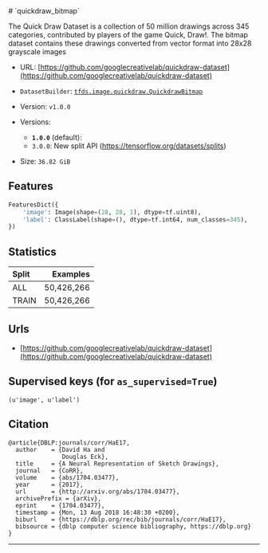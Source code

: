 <div itemscope itemtype="http://schema.org/Dataset">
  <div itemscope itemprop="includedInDataCatalog" itemtype="http://schema.org/DataCatalog">
    <meta itemprop="name" content="TensorFlow Datasets" />
  </div>
  <meta itemprop="name" content="quickdraw_bitmap" />
  <meta itemprop="description" content="The Quick Draw Dataset is a collection of 50 million drawings across 345 categories, contributed by players of the game Quick, Draw!. The bitmap dataset contains these drawings converted from vector format into 28x28 grayscale images&#10;&#10;To use this dataset:&#10;&#10;```&#10;import tensorflow_datasets as tfds&#10;&#10;ds = tfds.load('quickdraw_bitmap')&#10;```&#10;" />
  <meta itemprop="url" content="https://www.tensorflow.org/datasets/catalog/quickdraw_bitmap" />
  <meta itemprop="sameAs" content="https://github.com/googlecreativelab/quickdraw-dataset" />
  <meta itemprop="citation" content="@article{DBLP:journals/corr/HaE17,&#10;  author    = {David Ha and&#10;               Douglas Eck},&#10;  title     = {A Neural Representation of Sketch Drawings},&#10;  journal   = {CoRR},&#10;  volume    = {abs/1704.03477},&#10;  year      = {2017},&#10;  url       = {http://arxiv.org/abs/1704.03477},&#10;  archivePrefix = {arXiv},&#10;  eprint    = {1704.03477},&#10;  timestamp = {Mon, 13 Aug 2018 16:48:30 +0200},&#10;  biburl    = {https://dblp.org/rec/bib/journals/corr/HaE17},&#10;  bibsource = {dblp computer science bibliography, https://dblp.org}&#10;}&#10;" />
</div>
# `quickdraw_bitmap`

The Quick Draw Dataset is a collection of 50 million drawings across 345
categories, contributed by players of the game Quick, Draw!. The bitmap dataset
contains these drawings converted from vector format into 28x28 grayscale images

*   URL:
    [https://github.com/googlecreativelab/quickdraw-dataset](https://github.com/googlecreativelab/quickdraw-dataset)
*   `DatasetBuilder`:
    [`tfds.image.quickdraw.QuickdrawBitmap`](https://github.com/tensorflow/datasets/tree/master/tensorflow_datasets/image/quickdraw.py)
*   Version: `v1.0.0`
*   Versions:

    *   **`1.0.0`** (default):
    *   `3.0.0`: New split API (https://tensorflow.org/datasets/splits)

*   Size: `36.82 GiB`

## Features
```python
FeaturesDict({
    'image': Image(shape=(28, 28, 1), dtype=tf.uint8),
    'label': ClassLabel(shape=(), dtype=tf.int64, num_classes=345),
})
```

## Statistics

Split | Examples
:---- | ---------:
ALL   | 50,426,266
TRAIN | 50,426,266

## Urls

*   [https://github.com/googlecreativelab/quickdraw-dataset](https://github.com/googlecreativelab/quickdraw-dataset)

## Supervised keys (for `as_supervised=True`)
`(u'image', u'label')`

## Citation
```
@article{DBLP:journals/corr/HaE17,
  author    = {David Ha and
               Douglas Eck},
  title     = {A Neural Representation of Sketch Drawings},
  journal   = {CoRR},
  volume    = {abs/1704.03477},
  year      = {2017},
  url       = {http://arxiv.org/abs/1704.03477},
  archivePrefix = {arXiv},
  eprint    = {1704.03477},
  timestamp = {Mon, 13 Aug 2018 16:48:30 +0200},
  biburl    = {https://dblp.org/rec/bib/journals/corr/HaE17},
  bibsource = {dblp computer science bibliography, https://dblp.org}
}
```

--------------------------------------------------------------------------------
